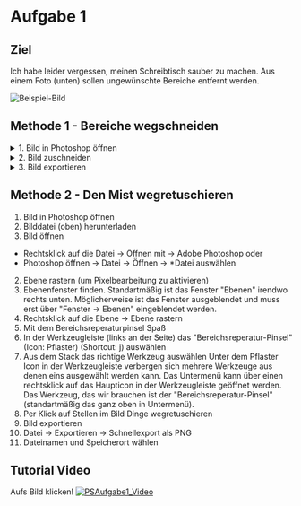 # Aufgabe 1

## Ziel
Ich habe leider vergessen, meinen Schreibtisch sauber zu machen. Aus einem Foto (unten) sollen ungewünschte Bereiche entfernt werden.

![Beispiel-Bild](/Photoshop/Aufgabe1/20201007_133814.jpg)

## Methode 1 - Bereiche wegschneiden
<details>
  <summary> 1. Bild in Photoshop öffnen </summary>

  1. Bilddatei (oben) herunterladen
  2. Bild öffnen
    - Rechtsklick auf die Datei -> Öffnen mit -> Adobe Photoshop
  oder
    - Photoshop öffnen -> Datei -> Öffnen -> *Datei auswählen
</details>

<details>
  <summary> 2. Bild zuschneiden </summary>

  1. Das "Freistellungswerkzeug" (Shortcut: c) in der Werkzeugleiste links auswählen
  2. Bildausschnitt so ändern, dass weniger "Müll" im Bild ist
</details>

<details>
  <summary> 3. Bild exportieren </summary>

  1. Datei -> Exportieren -> Schnellexport als PNG
  2. Dateinamen und Speicherort wählen
</details>


## Methode 2 - Den Mist wegretuschieren
1. Bild in Photoshop öffnen
 1. Bilddatei (oben) herunterladen
 2. Bild öffnen
  - Rechtsklick auf die Datei -> Öffnen mit -> Adobe Photoshop
  oder
  - Photoshop öffnen -> Datei -> Öffnen -> *Datei auswählen
2. Ebene rastern (um Pixelbearbeitung zu aktivieren)
 1. Ebenenfenster finden. Standartmäßig ist das Fenster "Ebenen" irendwo rechts unten. Möglicherweise ist das Fenster ausgeblendet und muss erst über "Fenster -> Ebenen" eingeblendet werden.
 2. Rechtsklick auf die Ebene -> Ebene rastern
3. Mit dem Bereichsreperaturpinsel Spaß
 1. In der Werkzeugleiste (links an der Seite) das "Bereichsreperatur-Pinsel" (Icon: Pflaster) (Shortcut: j) auswählen
 2. Aus dem Stack das richtige Werkzeug auswählen
 Unter dem Pflaster Icon in der Werkzeugleiste verbergen sich mehrere Werkzeuge aus denen eins ausgewählt werden kann. Das Untermenü kann über einen rechtsklick auf das Haupticon in der Werkzeugleiste geöffnet werden. Das Werkzeug, das wir brauchen ist der "Bereichsreperatur-Pinsel" (standartmäßig das ganz oben in Untermenü).
 3. Per Klick auf Stellen im Bild Dinge wegretuschieren
4. Bild exportieren
 1. Datei -> Exportieren -> Schnellexport als PNG
 2. Dateinamen und Speicherort wählen

 ## Tutorial Video
 Aufs Bild klicken!
 [![PSAufgabe1_Video](https://img.youtube.com/vi/x3ElgBl44vA/0.jpg)](https://www.youtube.com/watch?v=x3ElgBl44vA)

